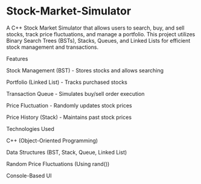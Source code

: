 # Stock-Market-Simulator

A C++ Stock Market Simulator that allows users to search, buy, and sell stocks, track price fluctuations, and manage a portfolio. This project utilizes Binary Search Trees (BSTs), Stacks, Queues, and Linked Lists for efficient stock management and transactions.

Features

Stock Management (BST) - Stores stocks and allows searching

Portfolio (Linked List) - Tracks purchased stocks

Transaction Queue - Simulates buy/sell order execution

Price Fluctuation - Randomly updates stock prices

Price History (Stack) - Maintains past stock prices

Technologies Used

C++ (Object-Oriented Programming)

Data Structures (BST, Stack, Queue, Linked List)

Random Price Fluctuations (Using rand())

Console-Based UI
